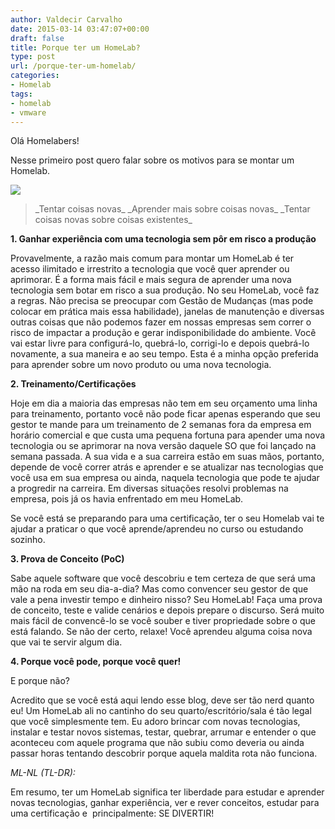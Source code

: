 ```yaml
---
author: Valdecir Carvalho
date: 2015-03-14 03:47:07+00:00
draft: false
title: Porque ter um HomeLab?
type: post
url: /porque-ter-um-homelab/
categories:
- Homelab
tags:
- homelab
- vmware
---
```


Olá Homelabers!

Nesse primeiro post quero falar sobre os motivos para se montar um Homelab.

![](/imagens/2015/03/hol-logo.png)




<blockquote>_Tentar coisas novas_
_Aprender mais sobre coisas novas_
_Tentar coisas novas sobre coisas existentes_</blockquote>



<!-- more -->

**1. Ganhar experiência com uma tecnologia sem pôr em risco a produção**

Provavelmente, a razão mais comum para montar um HomeLab é ter acesso ilimitado e irrestrito a tecnologia que você quer aprender ou aprimorar. É a forma mais fácil e mais segura de aprender uma nova tecnologia sem botar em risco a sua produção. No seu HomeLab, você faz a regras. Não precisa se preocupar com Gestão de Mudanças (mas pode colocar em prática mais essa habilidade), janelas de manutenção e diversas outras coisas que não podemos fazer em nossas empresas sem correr o risco de impactar a produção e gerar indisponibilidade do ambiente. Você vai estar livre para configurá-lo, quebrá-lo, corrigi-lo e depois quebrá-lo novamente, a sua maneira e ao seu tempo. Esta é a minha opção preferida para aprender sobre um novo produto ou uma nova tecnologia.

**2. Treinamento/Certificações**

Hoje em dia a maioria das empresas não tem em seu orçamento uma linha para treinamento, portanto você não pode ficar apenas esperando que seu gestor te mande para um treinamento de 2 semanas fora da empresa em horário comercial e que custa uma pequena fortuna para apender uma nova tecnologia ou se aprimorar na nova versão daquele SO que foi lançado na semana passada. A sua vida e a sua carreira estão em suas mãos, portanto, depende de você correr atrás e aprender e se atualizar nas tecnologias que você usa em sua empresa ou ainda, naquela tecnologia que pode te ajudar a progredir na carreira. Em diversas situações resolvi problemas na empresa, pois já os havia enfrentado em meu HomeLab.

Se você está se preparando para uma certificação, ter o seu Homelab vai te ajudar a praticar o que você aprende/aprendeu no curso ou estudando sozinho.

**3. Prova de Conceito (PoC)**

Sabe aquele software que você descobriu e tem certeza de que será uma mão na roda em seu dia-a-dia? Mas como convencer seu gestor de que vale a pena investir tempo e dinheiro nisso? Seu HomeLab! Faça uma prova de conceito, teste e valide cenários e depois prepare o discurso. Será muito mais fácil de convencê-lo se você souber e tiver propriedade sobre o que está falando. Se não der certo, relaxe! Você aprendeu alguma coisa nova que vai te servir algum dia.

**4. Porque você pode, porque você quer!**

E porque não?

Acredito que se você está aqui lendo esse blog, deve ser tão nerd quanto eu! Um HomeLab ali no cantinho do seu quarto/escritório/sala é tão legal que você simplesmente tem. Eu adoro brincar com novas tecnologias, instalar e testar novos sistemas, testar, quebrar, arrumar e entender o que aconteceu com aquele programa que não subiu como deveria ou ainda passar horas tentando descobrir porque aquela maldita rota não funciona.

_ML-NL (TL-DR):_

Em resumo, ter um HomeLab significa ter liberdade para estudar e aprender novas tecnologias, ganhar experiência, ver e rever conceitos, estudar para uma certificação e  principalmente: SE DIVERTIR!
